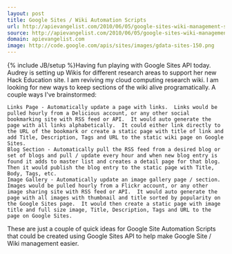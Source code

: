 ```yaml
---
layout: post
title: Google Sites / Wiki Automation Scripts
url: http://apievangelist.com/2010/06/05/google-sites-wiki-management-scripts/
source: http://apievangelist.com/2010/06/05/google-sites-wiki-management-scripts/
domain: apievangelist.com
image: http://code.google.com/apis/sites/images/gdata-sites-150.png
---
```

{% include JB/setup %}Having fun playing with Google Sites API today.  Audrey is setting up Wikis for different research areas to support her new Hack Education site.  I am reviving my cloud computing research wiki.  I am looking for new ways to keep sections of the wiki alive programatically.  A couple ways I've brainstormed:

	Links Page - Automatically update a page with links.  Links would be pulled hourly from a Delicious account, or any other social bookmarking site with RSS feed or API.  It would auto generate the page with all links alphabetically.  It could either link directly to the URL of the bookmark or create a static page with title of link and add Title, Description, Tags and URL to the static wiki page on Google Sites.
	Blog Section - Automatically pull the RSS feed from a desired blog or set of blogs and pull / update every hour and when new blog entry is found it adds to master list and creates a detail page for that blog.  Then it would publish the blog entry to the static page with Title, Body, Tags, etc.
	Image Gallery - Automatically update an image gallery page / section.  Images would be pulled hourly from a Flickr account, or any other image sharing site with RSS feed or API.  It would auto generate the page with all images with thumbnail and title sorted by popularity on the Google Sites page.  It would then create a static page with image title and full size image, Title, Description, Tags and URL to the page on Google Sites.

These are just a couple of quick ideas for Google Site Automation Scripts that could be created using Google Sites API to help make Google Site / Wiki management easier.